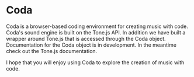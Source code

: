 # Coda

Coda is a browser-based coding environment for creating music with code.  Coda's sound engine is built on the Tone.js API.  In addition we have built a wrapper around Tone.js that is accessed through the Coda object.  Documentation for the Coda object is in development.  In the meantime check out the Tone.js documentation.

I hope that you will enjoy using Coda to explore the creation of music with code.


